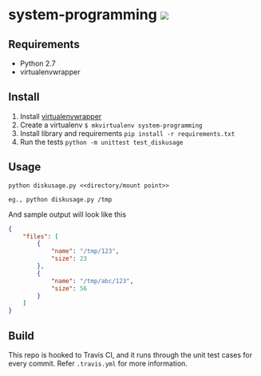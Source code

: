 # system-programming [<img src="https://travis-ci.org/saravanakumar-periyasamy/system-programming.svg?branch=master">](https://travis-ci.org/saravanakumar-periyasamy/system-programming)

## Requirements

* Python 2.7
* virtualenvwrapper

## Install

1. Install [virtualenvwrapper](http://virtualenvwrapper.readthedocs.org/en/latest/)
2. Create a virtualenv `$ mkvirtualenv system-programming`
3. Install library and requirements `pip install -r requirements.txt`
4. Run the tests `python -m unittest test_diskusage`


## Usage

```python diskusage.py <<directory/mount point>>```

```eg., python diskusage.py /tmp```

And sample output will look like this

```json
{
    "files": [
        {
            "name": "/tmp/123",
            "size": 23
        },
        {
            "name": "/tmp/abc/123",
            "size": 56
        }
    ]
}
```
   
## Build

This repo is hooked to Travis CI, and it runs through the unit test cases for every commit. Refer `.travis.yml` for more information.